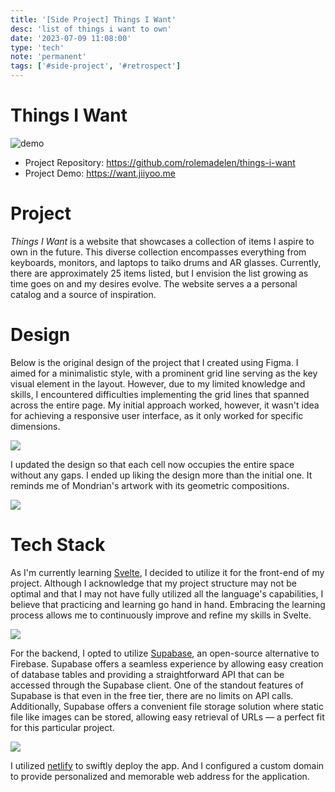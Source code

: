 ```yaml
---
title: '[Side Project] Things I Want'
desc: 'list of things i want to own'
date: '2023-07-09 11:08:00'
type: 'tech'
note: 'permanent'
tags: ['#side-project', '#retrospect']
---
```


# Things I Want

![demo](/images/2307091108/things-i-want.gif)

- Project Repository: https://github.com/rolemadelen/things-i-want
- Project Demo: https://want.jiiyoo.me

# Project

_Things I Want_ is a website that showcases a collection of items I aspire to own in the future. This diverse collection encompasses everything from keyboards, monitors, and laptops to taiko drums and AR glasses. Currently, there are approximately 25 items listed, but I envision the list growing as time goes on and my desires evolve. The website serves a a personal catalog and a source of inspiration.

# Design

Below is the original design of the project that I created using Figma. I aimed for a minimalistic style, with a prominent grid line serving as the key visual element in the layout. However, due to my limited knowledge and skills, I encountered difficulties implementing the grid lines that spanned across the entire page. My initial approach worked, however, it wasn't idea for achieving a responsive user interface, as it only
worked for specific dimensions.

![](/images/2307091108/tiw-original-design.webp)

I updated the design so that each cell now occupies the entire space without any gaps.
I ended up liking the design more than the initial one. It reminds me of Mondrian's artwork with its geometric compositions.

![](/images/2307091108/tiw-new-design.webp)
# Tech Stack

As I'm currently learning [Svelte](https://svelte.dev/), I decided to utilize it for the front-end of my project. Although I acknowledge that my project structure may not be optimal and that I may not have fully utilized all the language's capabilities, I believe that practicing and learning go hand in hand. Embracing the learning process allows me to continuously improve and refine my skills in Svelte.

![](/images/2307091108/tiw-svelte-structure.webp)

For the backend, I opted to utilize [Supabase](https://supabase.com/), an open-source alternative to Firebase. Supabase offers a seamless experience by allowing easy creation of database tables and providing a straightforward API that can be accessed through the Supabase client. One of the standout features of Supabase is that even in the free tier, there are no limits on API calls. Additionally, Supabase offers a convenient file storage solution where static file like images can be stored, allowing easy retrieval of URLs — a perfect fit for this particular project.

![](/images/2307091108/tiw-supabase-bucket.webp)

I utilized [netlify](https://www.netlify.com/) to swiftly deploy the app. And I configured a custom domain to provide personalized and memorable web address for the application.